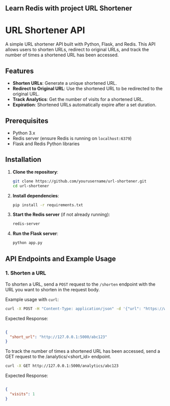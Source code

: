 ## Learn Redis with project URL Shortener
# URL Shortener API

A simple URL shortener API built with Python, Flask, and Redis. This API allows users to shorten URLs, redirect to original URLs, and track the number of times a shortened URL has been accessed.

## Features

- **Shorten URLs**: Generate a unique shortened URL.
- **Redirect to Original URL**: Use the shortened URL to be redirected to the original URL.
- **Track Analytics**: Get the number of visits for a shortened URL.
- **Expiration**: Shortened URLs automatically expire after a set duration.

## Prerequisites

- Python 3.x
- Redis server (ensure Redis is running on `localhost:6379`)
- Flask and Redis Python libraries

## Installation

1. **Clone the repository**:
    ```bash
    git clone https://github.com/yourusername/url-shortener.git
    cd url-shortener
    ```

2. **Install dependencies**:
    ```bash
    pip install -r requirements.txt
    ```

3. **Start the Redis server** (if not already running):
    ```bash
    redis-server
    ```

4. **Run the Flask server**:
    ```bash
    python app.py
    ```

## API Endpoints and Example Usage

### 1. Shorten a URL
To shorten a URL, send a `POST` request to the `/shorten` endpoint with the URL you want to shorten in the request body. 

Example usage with `curl`:
```bash
curl -X POST -H "Content-Type: application/json" -d '{"url": "https://www.example.com"}' http://127.0.0.1:5000/shorten
```
Expected Response:

```json

{
  "short_url": "http://127.0.0.1:5000/abc123"
}
```
To track the number of times a shortened URL has been accessed, send a GET request to the /analytics/<short_id> endpoint.
```bash
curl -X GET http://127.0.0.1:5000/analytics/abc123
```
Expected Response:

```json

{
  "visits": 1
}
```
